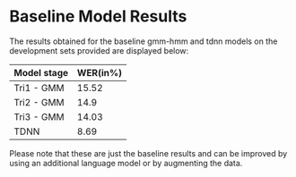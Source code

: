 # Baseline Model Results

The results obtained for the baseline gmm-hmm and tdnn models on the development sets provided are displayed below:

|Model stage | WER(in%)|  
|------------|:--------|
| Tri1 - GMM |  15.52  | 
| Tri2 - GMM |  14.9   | 
| Tri3 - GMM |  14.03  |
| TDNN       |  8.69   |

Please note that these are just the baseline results and can be improved by using an additional language model or by augmenting the data.
